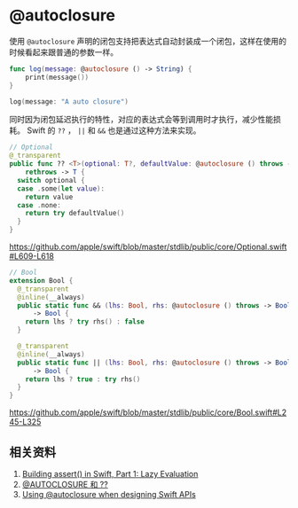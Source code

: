 # @autoclosure

使用 `@autoclosure` 声明的闭包支持把表达式自动封装成一个闭包，这样在使用的时候看起来跟普通的参数一样。

```swift
func log(message: @autoclosure () -> String) {
    print(message())
}

log(message: "A auto closure")
```

同时因为闭包延迟执行的特性，对应的表达式会等到调用时才执行，减少性能损耗。 Swift 的 `??` ， `||` 和 `&&` 也是通过这种方法来实现。

```swift
// Optional
@_transparent
public func ?? <T>(optional: T?, defaultValue: @autoclosure () throws -> T)
    rethrows -> T {
  switch optional {
  case .some(let value):
    return value
  case .none:
    return try defaultValue()
  }
}
```
https://github.com/apple/swift/blob/master/stdlib/public/core/Optional.swift#L609-L618

```swift
// Bool
extension Bool {
  @_transparent
  @inline(__always)
  public static func && (lhs: Bool, rhs: @autoclosure () throws -> Bool) rethrows
      -> Bool {
    return lhs ? try rhs() : false
  }

  @_transparent
  @inline(__always)
  public static func || (lhs: Bool, rhs: @autoclosure () throws -> Bool) rethrows
      -> Bool {
    return lhs ? true : try rhs()
  }
}
```
https://github.com/apple/swift/blob/master/stdlib/public/core/Bool.swift#L245-L325

## 相关资料

1. [Building assert() in Swift, Part 1: Lazy Evaluation](https://developer.apple.com/swift/blog/?id=4)
2. [@AUTOCLOSURE 和 ??](https://swifter.tips/autoclosure/)
3. [Using @autoclosure when designing Swift APIs](https://www.swiftbysundell.com/articles/using-autoclosure-when-designing-swift-apis/)